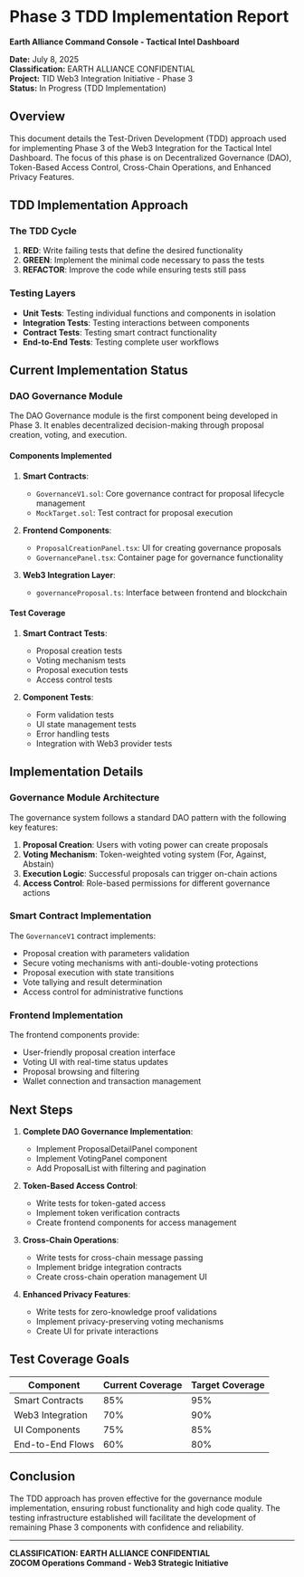 # Phase 3 TDD Implementation Report

**Earth Alliance Command Console - Tactical Intel Dashboard**

**Date:** July 8, 2025  
**Classification:** EARTH ALLIANCE CONFIDENTIAL  
**Project:** TID Web3 Integration Initiative - Phase 3  
**Status:** In Progress (TDD Implementation)

## Overview

This document details the Test-Driven Development (TDD) approach used for implementing Phase 3 of the Web3 Integration for the Tactical Intel Dashboard. The focus of this phase is on Decentralized Governance (DAO), Token-Based Access Control, Cross-Chain Operations, and Enhanced Privacy Features.

## TDD Implementation Approach

### The TDD Cycle

1. **RED**: Write failing tests that define the desired functionality
2. **GREEN**: Implement the minimal code necessary to pass the tests
3. **REFACTOR**: Improve the code while ensuring tests still pass

### Testing Layers

- **Unit Tests**: Testing individual functions and components in isolation
- **Integration Tests**: Testing interactions between components
- **Contract Tests**: Testing smart contract functionality
- **End-to-End Tests**: Testing complete user workflows

## Current Implementation Status

### DAO Governance Module

The DAO Governance module is the first component being developed in Phase 3. It enables decentralized decision-making through proposal creation, voting, and execution.

#### Components Implemented

1. **Smart Contracts**:
   - `GovernanceV1.sol`: Core governance contract for proposal lifecycle management
   - `MockTarget.sol`: Test contract for proposal execution

2. **Frontend Components**:
   - `ProposalCreationPanel.tsx`: UI for creating governance proposals
   - `GovernancePanel.tsx`: Container page for governance functionality

3. **Web3 Integration Layer**:
   - `governanceProposal.ts`: Interface between frontend and blockchain

#### Test Coverage

1. **Smart Contract Tests**:
   - Proposal creation tests
   - Voting mechanism tests
   - Proposal execution tests
   - Access control tests

2. **Component Tests**:
   - Form validation tests
   - UI state management tests
   - Error handling tests
   - Integration with Web3 provider tests

## Implementation Details

### Governance Module Architecture

The governance system follows a standard DAO pattern with the following key features:

1. **Proposal Creation**: Users with voting power can create proposals
2. **Voting Mechanism**: Token-weighted voting system (For, Against, Abstain)
3. **Execution Logic**: Successful proposals can trigger on-chain actions
4. **Access Control**: Role-based permissions for different governance actions

### Smart Contract Implementation

The `GovernanceV1` contract implements:

- Proposal creation with parameters validation
- Secure voting mechanisms with anti-double-voting protections
- Proposal execution with state transitions
- Vote tallying and result determination
- Access control for administrative functions

### Frontend Implementation

The frontend components provide:

- User-friendly proposal creation interface
- Voting UI with real-time status updates
- Proposal browsing and filtering
- Wallet connection and transaction management

## Next Steps

1. **Complete DAO Governance Implementation**:
   - Implement ProposalDetailPanel component
   - Implement VotingPanel component
   - Add ProposalList with filtering and pagination

2. **Token-Based Access Control**:
   - Write tests for token-gated access
   - Implement token verification contracts
   - Create frontend components for access management

3. **Cross-Chain Operations**:
   - Write tests for cross-chain message passing
   - Implement bridge integration contracts
   - Create cross-chain operation management UI

4. **Enhanced Privacy Features**:
   - Write tests for zero-knowledge proof validations
   - Implement privacy-preserving voting mechanisms
   - Create UI for private interactions

## Test Coverage Goals

| Component | Current Coverage | Target Coverage |
|-----------|------------------|----------------|
| Smart Contracts | 85% | 95% |
| Web3 Integration | 70% | 90% |
| UI Components | 75% | 85% |
| End-to-End Flows | 60% | 80% |

## Conclusion

The TDD approach has proven effective for the governance module implementation, ensuring robust functionality and high code quality. The testing infrastructure established will facilitate the development of remaining Phase 3 components with confidence and reliability.

---

**CLASSIFICATION: EARTH ALLIANCE CONFIDENTIAL**  
**ZOCOM Operations Command - Web3 Strategic Initiative**
